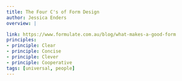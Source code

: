 ```yaml
---
title: The Four C's of Form Design
author: Jessica Enders
overview: |

link: https://www.formulate.com.au/blog/what-makes-a-good-form
principles:
- principle: Clear
- principle: Concise
- principle: Clever
- principle: Cooperative
tags: [universal, people]
---
```

